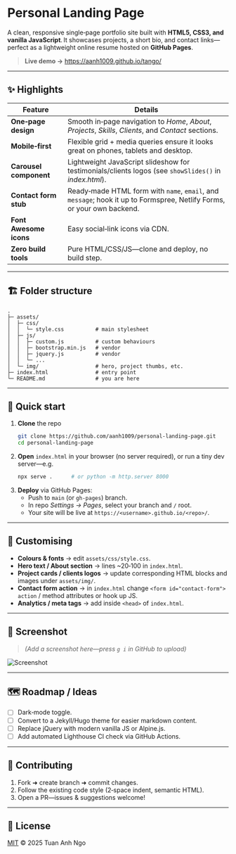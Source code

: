 # Personal Landing Page

A clean, responsive single‑page portfolio site built with **HTML5, CSS3, and vanilla JavaScript**. It showcases projects, a short bio, and contact links—perfect as a lightweight online resume hosted on **GitHub Pages**.

> **Live demo →** https://aanh1009.github.io/tango/

---

## ✨ Highlights

| Feature | Details |
|---------|---------|
| **One‑page design** | Smooth in‑page navigation to *Home*, *About*, *Projects*, *Skills*, *Clients*, and *Contact* sections. |
| **Mobile‑first** | Flexible grid + media queries ensure it looks great on phones, tablets and desktop. |
| **Carousel component** | Lightweight JavaScript slideshow for testimonials/clients logos (see `showSlides()` in *index.html*). |
| **Contact form stub** | Ready‑made HTML form with `name`, `email`, and `message`; hook it up to Formspree, Netlify Forms, or your own backend. |
| **Font Awesome icons** | Easy social‑link icons via CDN. |
| **Zero build tools** | Pure HTML/CSS/JS—clone and deploy, no build step. |

---

## 🏗 Folder structure

```
.
├─ assets/
│  ├─ css/
│  │  └─ style.css          # main stylesheet
│  ├─ js/
│  │  ├─ custom.js          # custom behaviours
│  │  ├─ bootstrap.min.js   # vendor
│  │  ├─ jquery.js          # vendor
│  │  └─ ...
│  └─ img/                  # hero, project thumbs, etc.
├─ index.html               # entry point
└─ README.md                # you are here
```

---

## 🚀 Quick start

1. **Clone** the repo
   ```bash
   git clone https://github.com/aanh1009/personal-landing-page.git
   cd personal-landing-page
   ```
2. **Open** `index.html` in your browser (no server required), or run a tiny dev server—e.g.
   ```bash
   npx serve .      # or python -m http.server 8000
   ```
3. **Deploy** via GitHub Pages:
   * Push to `main` (or `gh-pages`) branch.
   * In repo *Settings → Pages*, select your branch and `/` root.
   * Your site will be live at `https://<username>.github.io/<repo>/`.

---

## 🔧 Customising

* **Colours & fonts** → edit `assets/css/style.css`.
* **Hero text / About section** → lines ~20‑100 in `index.html`.
* **Project cards / clients logos** → update corresponding HTML blocks and images under `assets/img/`.
* **Contact form action** → in `index.html` change `<form id="contact-form">` `action` / method attributes or hook up JS.
* **Analytics / meta tags** → add inside `<head>` of `index.html`.

---

## 📸 Screenshot

> *(Add a screenshot here—press `g i` in GitHub to upload)*

![Screenshot](assets/img/screenshot.png)

---

## 🗺 Roadmap / Ideas

- [ ] Dark‑mode toggle.
- [ ] Convert to a Jekyll/Hugo theme for easier markdown content.
- [ ] Replace jQuery with modern vanilla JS or Alpine.js.
- [ ] Add automated Lighthouse CI check via GitHub Actions.

---

## 🤝 Contributing

1. Fork ➜ create branch ➜ commit changes.
2. Follow the existing code style (2‑space indent, semantic HTML).
3. Open a PR—issues & suggestions welcome!

---

## 📝 License

[MIT](LICENSE)  © 2025 Tuan Anh Ngo

